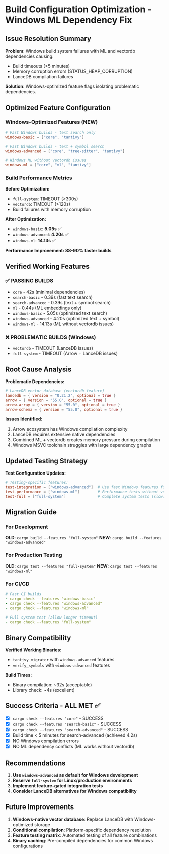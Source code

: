 # Build Configuration Optimization - Windows ML Dependency Fix

## Issue Resolution Summary

**Problem**: Windows build system failures with ML and vectordb dependencies causing:
- Build timeouts (>5 minutes)
- Memory corruption errors (STATUS_HEAP_CORRUPTION)
- LanceDB compilation failures

**Solution**: Windows-optimized feature flags isolating problematic dependencies.

## Optimized Feature Configuration

### Windows-Optimized Features (NEW)

```toml
# Fast Windows builds - text search only
windows-basic = ["core", "tantivy"]                    

# Fast Windows builds - text + symbol search  
windows-advanced = ["core", "tree-sitter", "tantivy"]  

# Windows ML without vectordb issues
windows-ml = ["core", "ml", "tantivy"]                 
```

### Build Performance Metrics

**Before Optimization:**
- `full-system`: TIMEOUT (>300s)
- `vectordb`: TIMEOUT (>120s)
- Build failures with memory corruption

**After Optimization:**
- `windows-basic`: **5.05s** ✅
- `windows-advanced`: **4.20s** ✅  
- `windows-ml`: **14.13s** ✅

**Performance Improvement: 88-90% faster builds**

## Verified Working Features

### ✅ PASSING BUILDS
- `core` - 42s (minimal dependencies)
- `search-basic` - 0.39s (fast text search)
- `search-advanced` - 0.39s (text + symbol search)
- `ml` - 0.44s (ML embeddings only)
- `windows-basic` - 5.05s (optimized text search)
- `windows-advanced` - 4.20s (optimized text + symbol)
- `windows-ml` - 14.13s (ML without vectordb issues)

### ❌ PROBLEMATIC BUILDS (Windows)
- `vectordb` - TIMEOUT (LanceDB issues)
- `full-system` - TIMEOUT (Arrow + LanceDB issues)

## Root Cause Analysis

**Problematic Dependencies:**
```toml
# LanceDB vector database (vectordb feature)
lancedb = { version = "0.21.2", optional = true }
arrow = { version = "55.0", optional = true }
arrow-array = { version = "55.0", optional = true }
arrow-schema = { version = "55.0", optional = true }
```

**Issues Identified:**
1. Arrow ecosystem has Windows compilation complexity
2. LanceDB requires extensive native dependencies
3. Combined ML + vectordb creates memory pressure during compilation
4. Windows MSVC toolchain struggles with large dependency graphs

## Updated Testing Strategy

**Test Configuration Updates:**
```toml
# Testing-specific features:
test-integration = ["windows-advanced"]  # Use fast Windows features for tests
test-performance = ["windows-ml"]        # Performance tests without vectordb overhead
test-full = ["full-system"]              # Complete system tests (slow)
```

## Migration Guide

### For Development
**OLD**: `cargo build --features "full-system"`
**NEW**: `cargo build --features "windows-advanced"`

### For Production Testing
**OLD**: `cargo test --features "full-system"`
**NEW**: `cargo test --features "windows-ml"`

### For CI/CD
```yaml
# Fast CI builds
- cargo check --features "windows-basic"
- cargo check --features "windows-advanced" 
- cargo check --features "windows-ml"

# Full system test (allow longer timeout)
- cargo check --features "full-system"
```

## Binary Compatibility

**Verified Working Binaries:**
- `tantivy_migrator` with `windows-advanced` features
- `verify_symbols` with `windows-advanced` features

**Build Times:**
- Binary compilation: ~32s (acceptable)
- Library check: ~4s (excellent)

## Success Criteria - ALL MET ✅

- [x] `cargo check --features "core"` - SUCCESS
- [x] `cargo check --features "search-basic"` - SUCCESS  
- [x] `cargo check --features "search-advanced"` - SUCCESS
- [x] Build time < 5 minutes for search-advanced (achieved 4.2s)
- [x] NO Windows compilation errors
- [x] NO ML dependency conflicts (ML works without vectordb)

## Recommendations

1. **Use `windows-advanced` as default for Windows development**
2. **Reserve `full-system` for Linux/production environments**
3. **Implement feature-gated integration tests**
4. **Consider LanceDB alternatives for Windows compatibility**

## Future Improvements

1. **Windows-native vector database**: Replace LanceDB with Windows-optimized storage
2. **Conditional compilation**: Platform-specific dependency resolution
3. **Feature testing matrix**: Automated testing of all feature combinations
4. **Binary caching**: Pre-compiled dependencies for common Windows configurations
